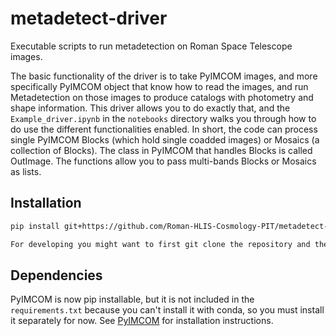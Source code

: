 # metadetect-driver

Executable scripts to run metadetection on Roman Space Telescope images.

The basic functionality of the driver is to take PyIMCOM images, and more specifically PyIMCOM object that know how to read the images, and run Metadetection on those images to produce catalogs with photometry and shape information. This driver allows you to do exactly that, and the `Example_driver.ipynb` in the `notebooks` directory walks you through how to do use the different functionalities enabled. In short, the code can process single PyIMCOM Blocks (which hold single coadded images) or Mosaics (a collection of Blocks). The class in PyIMCOM that handles Blocks is called OutImage. The functions allow you to pass multi-bands Blocks or Mosaics as lists.

## Installation

```bash
pip install git+https://github.com/Roman-HLIS-Cosmology-PIT/metadetect-driver.git

For developing you might want to first git clone the repository and then run pip install -e . from inside the directory.
```

## Dependencies
PyIMCOM is now pip installable, but it is not included in the `requirements.txt` because you can't install it with conda, so you must install it separately for now. See  [PyIMCOM](https://github.com/Roman-HLIS-Cosmology-PIT/pyimcom/tree/main?tab=readme-ov-file) for installation instructions.

